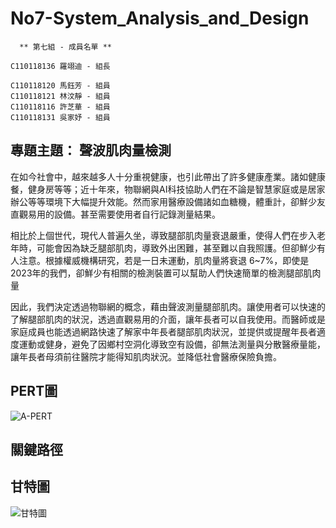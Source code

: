 # No7-System_Analysis_and_Design 
```
  ** 第七組 - 成員名單 ** 

C110118136 羅翊迪 - 組長

C110118120 馬鈺芳 - 組員
C110118121 林汶靜 - 組員
C110118116 許芝華 - 組員
C110118131 吳家妤 - 組員
```
## 專題主題： 聲波肌肉量檢測

 在如今社會中，越來越多人十分重視健康，也引此帶出了許多健康產業。諸如健康餐，健身房等等；近十年來，物聯網與AI科技協助人們在不論是智慧家庭或是居家辦公等等環境下大幅提升效能。然而家用醫療設備諸如血糖機，體重計，卻鮮少友直觀易用的設備。甚至需要使用者自行記錄測量結果。

 相比於上個世代，現代人普遍久坐，導致腿部肌肉量衰退嚴重，使得人們在步入老年時，可能會因為缺乏腿部肌肉，導致外出困難，甚至難以自我照護。但卻鮮少有人注意。根據權威機構研究，若是一日未運動，肌肉量將衰退 6~7%，即使是2023年的我們，卻鮮少有相關的檢測裝置可以幫助人們快速簡單的檢測腿部肌肉量

 因此，我們決定透過物聯網的概念，藉由聲波測量腿部肌肉。讓使用者可以快速的了解腿部肌肉的狀況，透過直觀易用的介面，讓年長者可以自我使用。而醫師或是家庭成員也能透過網路快速了解家中年長者腿部肌肉狀況，並提供或提醒年長者適度運動或健身，避免了因鄉村空洞化導致空有設備，卻無法測量與分散醫療量能，讓年長者母須前往醫院才能得知肌肉狀況。並降低社會醫療保險負擔。

## PERT圖
![A-PERT](https://github.com/MAYUFANFG/No7-System_Analysis_and_Design/assets/145322555/a9a435e4-a374-4cc5-9046-b618dfde7cce)


## 關鍵路徑


## 甘特圖
![甘特圖](https://github.com/MAYUFANFG/No7-System_Analysis_and_Design/assets/142770990/a4860d1b-f68c-44cb-aea4-7fd8c17b6458)
